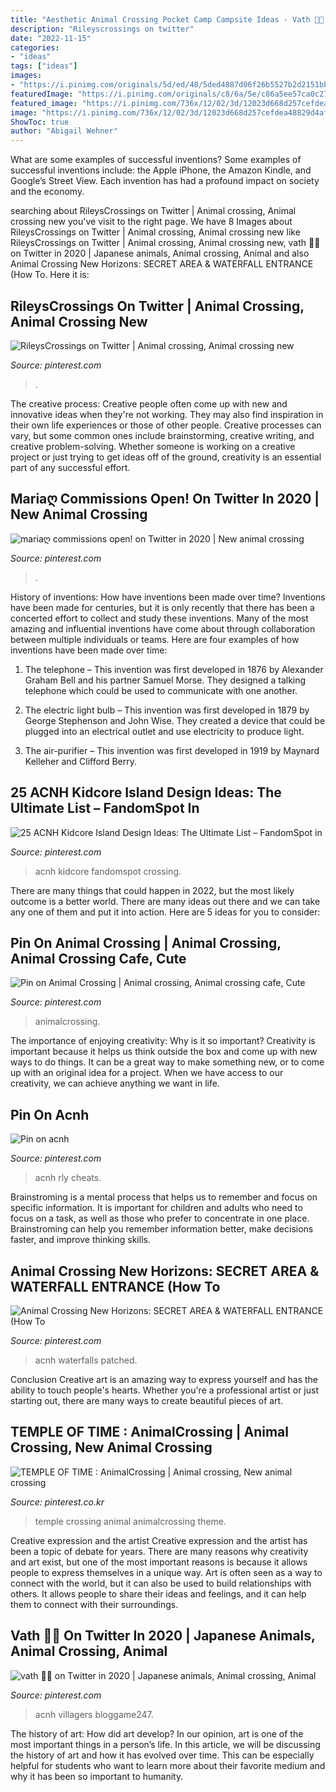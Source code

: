 ```yaml
---
title: "Aesthetic Animal Crossing Pocket Camp Campsite Ideas - Vath 🍏🐛 On Twitter In 2020"
description: "Rileyscrossings on twitter"
date: "2022-11-15"
categories:
- "ideas"
tags: ["ideas"]
images:
- "https://i.pinimg.com/originals/5d/ed/48/5ded4887d06f26b5527b2d2151bb6160.jpg"
featuredImage: "https://i.pinimg.com/originals/c8/6a/5e/c86a5ee57ca0c27a0f4825e737676df7.jpg"
featured_image: "https://i.pinimg.com/736x/12/02/3d/12023d668d257cefdea48829d4af79b1.jpg"
image: "https://i.pinimg.com/736x/12/02/3d/12023d668d257cefdea48829d4af79b1.jpg"
ShowToc: true
author: "Abigail Wehner"
---
```



What are some examples of successful inventions?
Some examples of successful inventions include: the Apple iPhone, the Amazon Kindle, and Google’s Street View. Each invention has had a profound impact on society and the economy.

	

		
searching about RileysCrossings on Twitter | Animal crossing, Animal crossing new you've visit to the right page. We have 8 Images about RileysCrossings on Twitter | Animal crossing, Animal crossing new like RileysCrossings on Twitter | Animal crossing, Animal crossing new, vath 🍏🐛 on Twitter in 2020 | Japanese animals, Animal crossing, Animal and also Animal Crossing New Horizons: SECRET AREA &amp; WATERFALL ENTRANCE (How To. Here it is:
		
    
## RileysCrossings On Twitter | Animal Crossing, Animal Crossing New

<img loading=lazy src="https://i.pinimg.com/originals/8a/1a/7e/8a1a7e62d2872337dc8878c659f05148.png" onerror="this.onerror=null;this.src='https://tse4.mm.bing.net/th?id=OIP.hyfNRelTweeEwZEYvU5_BgHaEK&amp;pid=15.1';" alt="RileysCrossings on Twitter | Animal crossing, Animal crossing new">

_Source: pinterest.com_

>. 

	

The creative process:
Creative people often come up with new and innovative ideas when they're not working. They may also find inspiration in their own life experiences or those of other people. Creative processes can vary, but some common ones include brainstorming, creative writing, and creative problem-solving. Whether someone is working on a creative project or just trying to get ideas off of the ground, creativity is an essential part of any successful effort.

    
## Mariaღ Commissions Open! On Twitter In 2020 | New Animal Crossing

<img loading=lazy src="https://i.pinimg.com/originals/c8/6a/5e/c86a5ee57ca0c27a0f4825e737676df7.jpg" onerror="this.onerror=null;this.src='https://tse2.mm.bing.net/th?id=OIP.nbBpuIjaV5OA39UhdAn37wHaEK&amp;pid=15.1';" alt="mariaღ commissions open! on Twitter in 2020 | New animal crossing">

_Source: pinterest.com_

>. 

	

History of inventions: How have inventions been made over time?
Inventions have been made for centuries, but it is only recently that there has been a concerted effort to collect and study these inventions. Many of the most amazing and influential inventions have come about through collaboration between multiple individuals or teams. Here are four examples of how inventions have been made over time:

1) The telephone – This invention was first developed in 1876 by Alexander Graham Bell and his partner Samuel Morse. They designed a talking telephone which could be used to communicate with one another.

2) The electric light bulb – This invention was first developed in 1879 by George Stephenson and John Wise. They created a device that could be plugged into an electrical outlet and use electricity to produce light.

3) The air-purifier – This invention was first developed in 1919 by Maynard Kelleher and Clifford Berry.

    
## 25 ACNH Kidcore Island Design Ideas: The Ultimate List – FandomSpot In

<img loading=lazy src="https://i.pinimg.com/originals/92/40/99/92409937f54ae205d4a77cac8b875098.png" onerror="this.onerror=null;this.src='https://tse4.mm.bing.net/th?id=OIP.LANRN-2VkRmDgjEfvnsIwwHaEK&amp;pid=15.1';" alt="25 ACNH Kidcore Island Design Ideas: The Ultimate List – FandomSpot in">

_Source: pinterest.com_

>acnh kidcore fandomspot crossing. 

	

There are many things that could happen in 2022, but the most likely outcome is a better world. There are many ideas out there and we can take any one of them and put it into action. Here are 5 ideas for you to consider: 

    
## Pin On Animal Crossing | Animal Crossing, Animal Crossing Cafe, Cute

<img loading=lazy src="https://i.pinimg.com/736x/12/02/3d/12023d668d257cefdea48829d4af79b1.jpg" onerror="this.onerror=null;this.src='https://tse1.mm.bing.net/th?id=OIP.6HbmmR7iggCSL2feurakMgHaEK&amp;pid=15.1';" alt="Pin on Animal Crossing | Animal crossing, Animal crossing cafe, Cute">

_Source: pinterest.com_

>animalcrossing. 

	

The importance of enjoying creativity: Why is it so important?
Creativity is important because it helps us think outside the box and come up with new ways to do things. It can be a great way to make something new, or to come up with an original idea for a project. When we have access to our creativity, we can achieve anything we want in life.

    
## Pin On Acnh

<img loading=lazy src="https://i.pinimg.com/originals/5d/ed/48/5ded4887d06f26b5527b2d2151bb6160.jpg" onerror="this.onerror=null;this.src='https://tse3.mm.bing.net/th?id=OIP.0SqGPgKC0ogAikWUtmuqxgHaHa&amp;pid=15.1';" alt="Pin on acnh">

_Source: pinterest.com_

>acnh rly cheats. 

	

Brainstroming is a mental process that helps us to remember and focus on specific information. It is important for children and adults who need to focus on a task, as well as those who prefer to concentrate in one place. Brainstroming can help you remember information better, make decisions faster, and improve thinking skills.

    
## Animal Crossing New Horizons: SECRET AREA &amp; WATERFALL ENTRANCE (How To

<img loading=lazy src="https://i.pinimg.com/736x/a9/6e/17/a96e1717d1de0f69a74ca4891f33ea19.jpg" onerror="this.onerror=null;this.src='https://tse4.mm.bing.net/th?id=OIP.WLUDv4irgHjuxUKaEtrX4AHaEK&amp;pid=15.1';" alt="Animal Crossing New Horizons: SECRET AREA &amp; WATERFALL ENTRANCE (How To">

_Source: pinterest.com_

>acnh waterfalls patched. 

	

Conclusion
Creative art is an amazing way to express yourself and has the ability to touch people's hearts. Whether you're a professional artist or just starting out, there are many ways to create beautiful pieces of art.

    
## TEMPLE OF TIME : AnimalCrossing | Animal Crossing, New Animal Crossing

<img loading=lazy src="https://i.pinimg.com/736x/cf/74/22/cf74227ebef87bb8d477a4666679e2d8.jpg" onerror="this.onerror=null;this.src='https://tse4.mm.bing.net/th?id=OIP.Z9HAbDSX0zTuPia98m9jsAHaHa&amp;pid=15.1';" alt="TEMPLE OF TIME : AnimalCrossing | Animal crossing, New animal crossing">

_Source: pinterest.co.kr_

>temple crossing animal animalcrossing theme. 

	

Creative expression and the artist
Creative expression and the artist has been a topic of debate for years. There are many reasons why creativity and art exist, but one of the most important reasons is because it allows people to express themselves in a unique way. Art is often seen as a way to connect with the world, but it can also be used to build relationships with others. It allows people to share their ideas and feelings, and it can help them to connect with their surroundings.

    
## Vath 🍏🐛 On Twitter In 2020 | Japanese Animals, Animal Crossing, Animal

<img loading=lazy src="https://i.pinimg.com/736x/af/cc/c5/afccc5d208b2f610fe7494c02d659fde.jpg" onerror="this.onerror=null;this.src='https://tse4.mm.bing.net/th?id=OIP.-lc8srpJW-sdtO4S89o1NwHaEK&amp;pid=15.1';" alt="vath 🍏🐛 on Twitter in 2020 | Japanese animals, Animal crossing, Animal">

_Source: pinterest.com_

>acnh villagers bloggame247. 

	

The history of art: How did art develop?
In our opinion, art is one of the most important things in a person’s life. In this article, we will be discussing the history of art and how it has evolved over time. This can be especially helpful for students who want to learn more about their favorite medium and why it has been so important to humanity.

